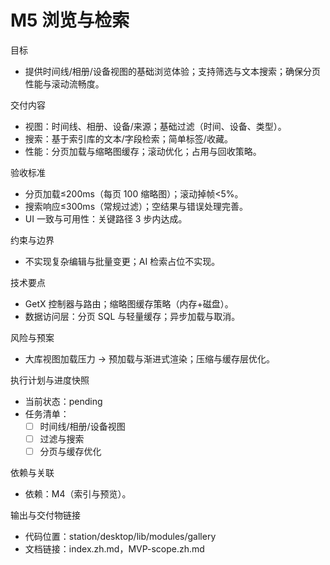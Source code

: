 # M5 浏览与检索

目标
- 提供时间线/相册/设备视图的基础浏览体验；支持筛选与文本搜索；确保分页性能与滚动流畅度。

交付内容
- 视图：时间线、相册、设备/来源；基础过滤（时间、设备、类型）。
- 搜索：基于索引库的文本/字段检索；简单标签/收藏。
- 性能：分页加载与缩略图缓存；滚动优化；占用与回收策略。

验收标准
- 分页加载≤200ms（每页 100 缩略图）；滚动掉帧<5%。
- 搜索响应≤300ms（常规过滤）；空结果与错误处理完善。
- UI 一致与可用性：关键路径 3 步内达成。

约束与边界
- 不实现复杂编辑与批量变更；AI 检索占位不实现。

技术要点
- GetX 控制器与路由；缩略图缓存策略（内存+磁盘）。
- 数据访问层：分页 SQL 与轻量缓存；异步加载与取消。

风险与预案
- 大库视图加载压力 → 预加载与渐进式渲染；压缩与缓存层优化。

执行计划与进度快照
- 当前状态：pending
- 任务清单：
  - [ ] 时间线/相册/设备视图
  - [ ] 过滤与搜索
  - [ ] 分页与缓存优化

依赖与关联
- 依赖：M4（索引与预览）。

输出与交付物链接
- 代码位置：station/desktop/lib/modules/gallery
- 文档链接：index.zh.md，MVP-scope.zh.md